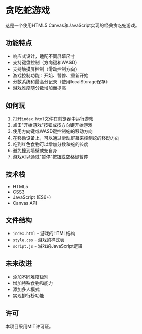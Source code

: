 # 贪吃蛇游戏

这是一个使用HTML5 Canvas和JavaScript实现的经典贪吃蛇游戏。

## 功能特点

- 响应式设计，适配不同屏幕尺寸
- 支持键盘控制（方向键和WASD）
- 支持触摸屏控制（滑动控制方向）
- 游戏控制功能：开始、暂停、重新开始
- 分数系统和最高分记录（使用localStorage保存）
- 游戏难度随分数增加而提高

## 如何玩

1. 打开`index.html`文件在浏览器中运行游戏
2. 点击"开始游戏"按钮或按方向键开始游戏
3. 使用方向键或WASD键控制蛇的移动方向
4. 在移动设备上，可以通过滑动屏幕来控制蛇的移动方向
5. 吃到红色食物可以增加分数和蛇的长度
6. 避免撞到墙壁或蛇自身
7. 游戏可以通过"暂停"按钮或空格键暂停

## 技术栈

- HTML5
- CSS3
- JavaScript (ES6+)
- Canvas API

## 文件结构

- `index.html` - 游戏的HTML结构
- `style.css` - 游戏的样式表
- `script.js` - 游戏的JavaScript逻辑

## 未来改进

- 添加不同难度级别
- 增加特殊食物和能力
- 添加多人模式
- 实现排行榜功能

## 许可

本项目采用MIT许可证。